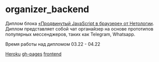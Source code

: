 # organizer_backend

Диплом блока [«Продвинутый JavaScript в браузере» от Нетологии](https://github.com/netology-code/ahj-diploma).
Диплом представляет собой чат органайзер на основе прототипов популярных мессенджеров, таких как Telegram, Whatsapp.

Время работы над дипломом 03.22 - 04.22

[Heroku](https://stanislavsus-organizer.herokuapp.com/)
[gh-pages](https://stanislavsus-prj.github.io/organizer_frontend/) 
[frontend](https://github.com/Stanislavsus-prj/organizer_frontend) 

